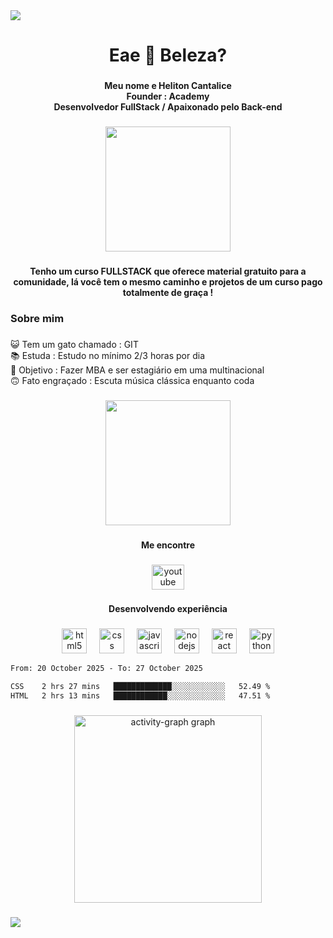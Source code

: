 <div>
  <img style="100%" src="https://capsule-render.vercel.app/api?type=slice&height=100&section=header&reversal=false&fontSize=70&fontColor=FFFFFF&fontAlign=50&fontAlignY=50&stroke=-&descSize=20&descAlign=50&descAlignY=50&color=undefined"  />
</div>

###

<h1 align="center">Eae 👋 Beleza?</h1>

###

<h4 align="center">Meu nome e Heliton Cantalice <br>Founder : Academy<br>Desenvolvedor FullStack / Apaixonado pelo Back-end</h4>

###

<div align="center">
  <img height="200" src="https://i.imgflip.com/a8wmb1.gif"  />
</div>

###

<h4 align="center">Tenho um curso FULLSTACK que oferece material gratuito para a comunidade, lá você tem o mesmo caminho e projetos de um curso pago totalmente de graça !</h4>

###

<h3 align="left">Sobre mim</h3>

###

<p align="left">😺 Tem um gato chamado : GIT<br>📚 Estuda : Estudo no mínimo 2/3 horas por dia <br>🎯 Objetivo : Fazer MBA e ser estagiário em uma multinacional<br>🙃 Fato engraçado : Escuta música clássica enquanto coda</p>

###

<div align="center">
  <img height="200" src="https://i.imgflip.com/a8wlt9.gif"  />
</div>

###

<h4 align="center">Me encontre</h4>

###

<div align="center">
  <a href="https://www.youtube.com/@EscolaAcademy" target="_blank">
    <img src="https://raw.githubusercontent.com/maurodesouza/profile-readme-generator/master/src/assets/icons/social/youtube/default.svg" width="52" height="40" alt="youtube logo"  />
  </a>
</div>

###

<h4 align="center">Desenvolvendo experiência</h4>

###

<div align="center">
  <img src="https://img.shields.io/badge/HTML5-E34F26?logo=html5&logoColor=white&style=for-the-badge" height="40" alt="html5 logo"  />
  <img width="12" />
  <img src="https://img.shields.io/badge/CSS-1572B6?logo=css&logoColor=white&style=for-the-badge" height="40" alt="css logo"  />
  <img width="12" />
  <img src="https://img.shields.io/badge/JavaScript-F7DF1E?logo=javascript&logoColor=black&style=for-the-badge" height="40" alt="javascript logo"  />
  <img width="12" />
  <img src="https://img.shields.io/badge/Node.js-339933?logo=nodedotjs&logoColor=white&style=for-the-badge" height="40" alt="nodejs logo"  />
  <img width="12" />
  <img src="https://img.shields.io/badge/React-61DAFB?logo=react&logoColor=black&style=for-the-badge" height="40" alt="react logo"  />
  <img width="12" />
  <img src="https://img.shields.io/badge/Python-3776AB?logo=python&logoColor=white&style=for-the-badge" height="40" alt="python logo"  />
</div>
<!--START_SECTION:waka-->

```txt
From: 20 October 2025 - To: 27 October 2025

CSS    2 hrs 27 mins   █████████████░░░░░░░░░░░░   52.49 %
HTML   2 hrs 13 mins   ████████████░░░░░░░░░░░░░   47.51 %
```

<!--END_SECTION:waka-->

###

<div align="center">
  <img src="https://github-readme-activity-graph.vercel.app/graph?username=helitoncantalice-dev&radius=16&theme=high-contrast&area=true&order=5&custom_title=Contribui%C3%A7%C3%B5es%20para%20a%20comunidade" height="300" alt="activity-graph graph"  />
</div>

###

<div>
  <img style="100%" src="https://capsule-render.vercel.app/api?type=slice&height=100&section=footer&reversal=false&fontSize=70&fontColor=FFFFFF&fontAlign=50&fontAlignY=50&stroke=-&descSize=20&descAlign=50&descAlignY=50&theme=dark"  />
</div>

###
